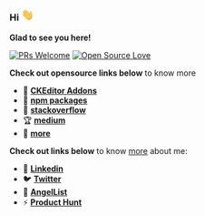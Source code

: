<h3>Hi <img src="https://raw.githubusercontent.com/anishmprasad/assets/main/wave.gif" width="22px" /></h1>

**Glad to see you here!**


[![PRs Welcome](https://img.shields.io/badge/PRs-welcome-brightgreen.svg?style=flat&logo=github)](https://github.com/anishmprasad) [![Open Source Love](https://badges.frapsoft.com/os/v2/open-source.svg?v=103)](https://github.com/anishmprasad)


**Check out opensource links below** to know more

 - :toolbox: **[CKEditor Addons](https://ckeditor.com/cke4/addon/MathEx)**
 - :electric_plug: **[npm packages](https://www.npmjs.com/~anishmprasad)**
 - :thread: **[stackoverflow](https://stackoverflow.com/users/2706355/anish-m-prasad)**
 - :trophy: **[medium](https://medium.com/@anish.m.prasad)**
 - :unicorn: **[more](https://github.com/anishmprasad)**


**Check out links below** to know [more](https://anishmprasad.com) about me:

 - :link: **[Linkedin](https://www.linkedin.com/in/anishmprasad/)**
 - :bird: **[Twitter](https://twitter.com/AnishMPrasad)**
 - :link: **[AngelList](https://angel.co/u/anish_m_prasad)**
 - ⚡ **[Product Hunt](https://www.producthunt.com/@anish_m_prasad1)**




<!--
**anishmprasad/anishmprasad** is a ✨ _special_ ✨ repository because its `README.md` (this file) appears on your GitHub profile.

Here are some ideas to get you started:

- 🔭 I’m currently working on ...
- 🌱 I’m currently learning ...
- 👯 I’m looking to collaborate on ...
- 🤔 I’m looking for help with ...
- 💬 Ask me about ...
- 📫 How to reach me: ...
- 😄 Pronouns: ...
- ⚡ Fun fact: ...
-->

